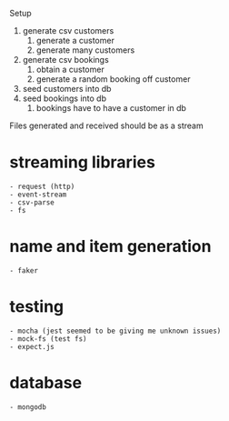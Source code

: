 Setup

1. generate csv customers
    1. generate a customer
    2. generate many customers
2. generate csv bookings
    1. obtain a customer
    2. generate a random booking off customer
3. seed customers into db
4. seed bookings into db
    1. bookings have to have a customer in db

Files generated and received should be as a stream

# streaming libraries
    - request (http)
    - event-stream
    - csv-parse
    - fs
  
# name and item generation
    - faker

# testing
    - mocha (jest seemed to be giving me unknown issues)
    - mock-fs (test fs)
    - expect.js

# database
    - mongodb